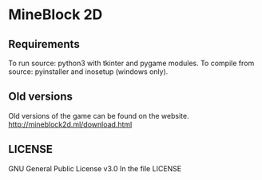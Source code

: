 # MineBlock 2D
## Requirements
To run source: python3 with tkinter and pygame modules.
To compile from source: pyinstaller and inosetup (windows only).

## Old versions
Old versions of the game can be found on the website. http://mineblock2d.ml/download.html

## LICENSE
GNU General Public License v3.0
In the file LICENSE
